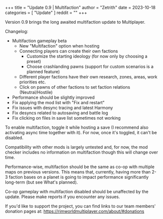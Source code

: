 +++
title = "Update 0.9 | Multifaction"
author = "Zetrith"
date = 2023-10-18
categories = [
	"Update"
]
reddit = ""
+++

Version 0.9 brings the long awaited multifaction update to Multiplayer.

<!--more-->

Changelog:
- Multifaction gameplay beta
  - New "Multifaction" option when hosting
  - Connecting players can create their own factions
    - Customize the starting ideology (for now only by choosing a preset)
	- Choose crashlanding pawns (support for custom scenarios is a planned feature)
  - Different player factions have their own research, zones, areas, work priorities etc.
  - Click on pawns of other factions to set faction relations (Neutral/Hostile)
- Performance should be slightly improved
- Fix applying the mod list with "Fix and restart"
- Fix issues with desync tracing and latest Harmony
- Fix desyncs related to autosaving and battle log
- Fix clicking on files in save list sometimes not working

To enable multifaction, toggle it while hosting a save (I recommend also activating async time together with it). For now, once it's toggled, it can't be disabled.

Compatibility with other mods is largely untested and, for now, the mod checker includes no information on multifaction though this will change over time.

Performance-wise, multifaction should be the same as co-op with multiple maps on previous versions. This means that, currently, having more than 2-3 faction bases on a planet is going to impact performance significantly long-term (but see What's planned).

Co-op gameplay with multifaction disabled should be unaffected by the update. Please make reports if you encounter any issues.

If you'd like to support the project, you can find links to our team members' donation pages at:
https://rimworldmultiplayer.com/about/#donations

&nbsp;

&nbsp;

&nbsp;

&nbsp;

&nbsp;

&nbsp;

&nbsp;
